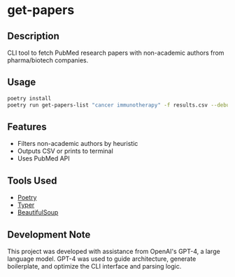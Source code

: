 # get-papers

## Description
CLI tool to fetch PubMed research papers with non-academic authors from pharma/biotech companies.

## Usage

```bash
poetry install
poetry run get-papers-list "cancer immunotherapy" -f results.csv --debug
```

## Features
- Filters non-academic authors by heuristic
- Outputs CSV or prints to terminal
- Uses PubMed API

## Tools Used
- [Poetry](https://python-poetry.org/)
- [Typer](https://typer.tiangolo.com/)
- [BeautifulSoup](https://www.crummy.com/software/BeautifulSoup/)

## Development Note

This project was developed with assistance from OpenAI's GPT-4, a large language model. GPT-4 was used to guide architecture, generate boilerplate, and optimize the CLI interface and parsing logic.

